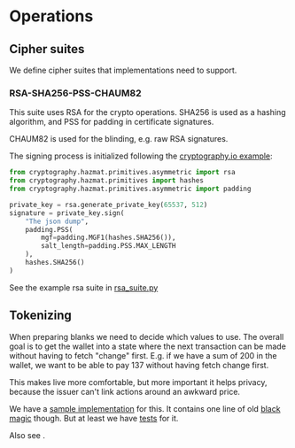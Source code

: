 # Operations

## Cipher suites

We define cipher suites that implementations need to support.

### RSA-SHA256-PSS-CHAUM82

This suite uses RSA for the crypto operations. SHA256 is used as a hashing
algorithm, and PSS for padding in certificate signatures.

CHAUM82 is used for the blinding, e.g. raw RSA  signatures.

The signing process is initialized following the [cryptography.io example](https://cryptography.io/en/latest/hazmat/primitives/asymmetric/rsa/#signing):

```python
from cryptography.hazmat.primitives.asymmetric import rsa
from cryptography.hazmat.primitives import hashes
from cryptography.hazmat.primitives.asymmetric import padding

private_key = rsa.generate_private_key(65537, 512)
signature = private_key.sign(
    "The json dump",
    padding.PSS(
        mgf=padding.MGF1(hashes.SHA256()),
        salt_length=padding.PSS.MAX_LENGTH
    ),
    hashes.SHA256()
)
```
See the example rsa suite in [rsa_suite.py](../rsa_suite.py) 

## Tokenizing

When preparing blanks we need to decide which values to use. The overall goal is to get the wallet into a state where the next transaction can be made without having to fetch "change" first. E.g. if we have a sum of 200 in the wallet, we want to be able to pay 137 without having fetch change first.

This makes live more comfortable, but more important it helps privacy, because the issuer can't link actions around an awkward price.

We have a [sample implementation](../coinsplitting.py) for this. It contains one line of old [black magic](https://en.wikipedia.org/wiki/Magic_(programming)#Variants) though. But at least we have [tests](../test_coinsplitting.py) for it.

Also see [](schemata.md#requestrenew-message).
